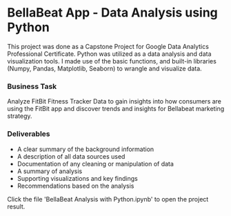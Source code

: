 # BellaBeat App - Data Analysis using Python
This project was done as a Capstone Project for Google Data Analytics Professional Certificate. Python was utilized as a data analysis and data visualization tools. I made use of the basic functions, and built-in libraries (Numpy, Pandas, Matplotlib, Seaborn) to wrangle and visualize data. 

### Business Task
Analyze FitBit Fitness Tracker Data to gain insights into how consumers are using the FitBit app and discover trends and insights for Bellabeat marketing strategy.

### Deliverables
+ A clear summary of the background information
+ A description of all data sources used
+ Documentation of any cleaning or manipulation of data
+ A summary of analysis
+ Supporting visualizations and key findings
+ Recommendations based on the analysis

Click the file 'BellaBeat Analysis with Python.ipynb' to open the project result.
